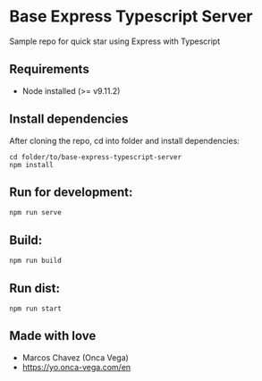 # Base Express Typescript Server

Sample repo for quick star using Express with Typescript

## Requirements

- Node installed (>= v9.11.2)

## Install dependencies

After cloning the repo, cd into folder and install dependencies:

```
cd folder/to/base-express-typescript-server
npm install
```

## Run for development:

```
npm run serve
```

## Build:

```
npm run build
```

## Run dist:

```
npm run start
```

## Made with love

- Marcos Chavez (Onca Vega)
- https://yo.onca-vega.com/en
